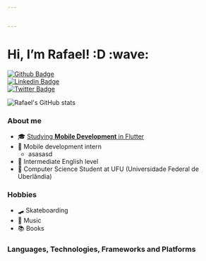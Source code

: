 ```yaml
---


---
```


<h1 id="hi-im-rafael-d">Hi, I’m Rafael! :D :wave:</h1>
<p><a href="https://github.com/rafabm90"><img src="https://img.shields.io/badge/-Github-000?style=flat-square&amp;logo=Github&amp;logoColor=white&amp;link=https://github.com/fagnerpsantos" alt="Github Badge"></a><br>
<a href="https://www.linkedin.com/in/rafael-borges-3025b719b/"><img src="https://img.shields.io/badge/-LinkedIn-blue?style=flat-square&amp;logo=Linkedin&amp;logoColor=white&amp;link=https://www.linkedin.com/in/fagnerpsantos/" alt="Linkedin Badge"></a><br>
<a href="https://twitter.com/fael_04"><img src="https://img.shields.io/badge/-Twitter-1ca0f1?style=flat-square&amp;labelColor=1ca0f1&amp;logo=twitter&amp;logoColor=white&amp;link=https://twitter.com/fagnerpsantos" alt="Twitter Badge"></a></p>

![Rafael's GitHub stats](https://github-readme-stats.vercel.app/api?username=rafabm90&show_icons=true&theme=radical)

<h3 id="about-me">About me</h3>

* :mortar_board: [Studying **Mobile Development** in Flutter](https://github.com/rafabm90)
* :iphone: Mobile development intern
  * asasasd
* :closed_book: Intermediate English level
* :school_satchel: Computer Science Student at UFU (Universidade Federal de Uberlândia)

<h3>Hobbies</h3>

* 🛹 Skateboarding
* 🎸 Music
* 📚 Books

<h3>Languages, Technologies, Frameworks and Platforms</h3>




